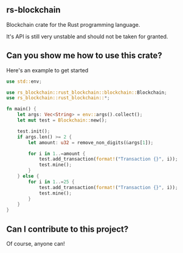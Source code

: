 ## rs-blockchain

Blockchain crate for the Rust programming language.

It's API is still very unstable and should not be taken for granted. 

## Can you show me how to use this crate?

Here's an example to get started
```rust
use std::env;

use rs_blockchain::rust_blockchain::blockchain::Blockchain;
use rs_blockchain::rust_blockchain::*;

fn main() {
    let args: Vec<String> = env::args().collect();
    let mut test = Blockchain::new();

    test.init();
    if args.len() >= 2 {
        let amount: u32 = remove_non_digits(&args[1]);

        for i in 1..=amount {
            test.add_transaction(format!("Transaction {}", i));
            test.mine();
        }
    } else {
        for i in 1..=25 {
            test.add_transaction(format!("Transaction {}", i));
            test.mine();
        }
    }
}
```

## Can I contribute to this project?
Of course, anyone can!